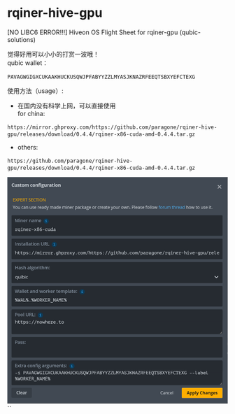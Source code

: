 # rqiner-hive-gpu
[NO LIBC6 ERROR!!!] Hiveon OS Flight Sheet for rqiner-gpu  (qubic-solutions) <br>

觉得好用可以小小的打赏一波哦！<br>
qubic wallet：<br>

```
PAVAGWGIGXCUKAAKHUCKUSQWJPFABYYZZLMYASJKNAZRFEEQTSBXYEFCTEXG
```

使用方法（usage）:<br>
- 在国内没有科学上网，可以直接使用<br>
for china:<br>
```
https://mirror.ghproxy.com/https://github.com/paragone/rqiner-hive-gpu/releases/download/0.4.4/rqiner-x86-cuda-amd-0.4.4.tar.gz
```
- others:<br>
```
https://github.com/paragone/rqiner-hive-gpu/releases/download/0.4.4/rqiner-x86-cuda-amd-0.4.4.tar.gz
```

![My Image](china.png)``
